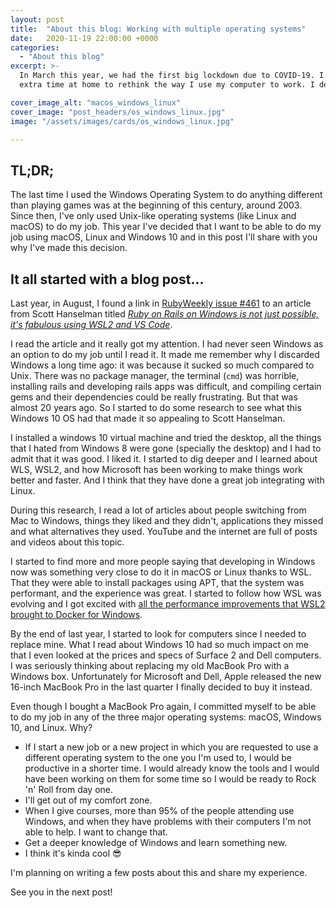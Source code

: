 ```yaml
---
layout: post
title:  "About this blog: Working with multiple operating systems"
date:   2020-11-19 22:00:00 +0000
categories:
  - "About this blog"
excerpt: >-
  In March this year, we had the first big lockdown due to COVID-19. I used that
  extra time at home to rethink the way I use my computer to work. I decided to change it.

cover_image_alt: "macos_windows_linux"  
cover_image: "post_headers/os_windows_linux.jpg"
image: "/assets/images/cards/os_windows_linux.jpg"  

---
```


## TL;DR;

The last time I used the Windows Operating System to do anything different than playing games was at the beginning of this century, around 2003. Since then, I've only used
Unix-like operating systems (like Linux and macOS) to do my job. 
This year I've decided that I want to be able to do my job using macOS, Linux and 
Windows 10 and in this post I'll share with you why I've made this decision.

## It all started with a blog post...

Last year, in August, I found a link in [RubyWeekly issue #461](https://rubyweekly.com/issues/461) to an article from Scott Hanselman titled
[_Ruby on Rails on Windows is not just possible, it's fabulous using WSL2 and VS Code_](https://www.hanselman.com/blog/ruby-on-rails-on-windows-is-not-just-possible-its-fabulous-using-wsl2-and-vs-code).

I read the article and it really got my attention. I had never seen Windows as an option to do my job until I read it.
It made me remember why I discarded Windows a long time ago: it was because it 
sucked so much compared to Unix. There was no package manager, the terminal (`cmd`)
was horrible, installing rails and developing rails apps was difficult, and compiling 
certain gems and their dependencies could be really frustrating. 
But that was almost 20 years ago. 
So I started to do some research to see what this Windows 10 OS had that made it so 
appealing to Scott Hanselman.

I installed a windows 10 virtual machine and tried the desktop, all the things that I hated
from Windows 8 were gone (specially the desktop) and I had to admit that it was good. I liked it. 
I started to dig deeper and I learned about
WLS, WSL2, and how Microsoft has been working to make things work better and faster.
And I think that they have done a great job integrating with Linux. 

During this research, I read a lot of articles about people switching from Mac to Windows,
things they liked and they didn't, applications they missed and what alternatives they used. 
YouTube and the internet are full of posts and videos about this topic.

I started to find more and more people saying that developing in Windows now was 
something very close to do it in macOS or Linux thanks to WSL. That they were 
able to install packages using APT, that the system was performant, and the experience
was great. I started to follow how WSL was evolving and I got excited with
[all the performance improvements that WSL2 brought to Docker for Windows](https://docs.docker.com/docker-for-windows/wsl/). 

By the end of last year, I started to look for computers since I needed to replace mine. What I read 
about Windows 10 had so much impact on me that I even looked at the prices and specs of Surface 2 and Dell computers. 
I was seriously thinking about replacing my old MacBook Pro with a Windows box. 
Unfortunately for Microsoft and Dell, Apple released
the new 16-inch MacBook Pro in the last quarter I finally decided to buy it instead.

Even though I bought a MacBook Pro again, I committed myself to be able to do my job in any of the three 
major operating systems: macOS, Windows 10, and Linux. Why?

* If I start a new job or a new project in which you are requested to use
  a different operating system to the one you I'm used to, I would be productive in a shorter
  time. I would already know the tools and I would have been working on them for some time so
  I would be ready to Rock 'n' Roll from day one.
* I'll get out of my comfort zone.
* When I give courses, more than 95% of the people attending use Windows, and when they have
  problems with their computers I'm not able to help. I want to change that.
* Get a deeper knowledge of Windows and learn something new.
* I think it's kinda cool 😎

I'm planning on writing a few posts about this and share my experience.

See you in the next post!